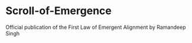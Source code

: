 # Scroll-of-Emergence
Official publication of the First Law of Emergent Alignment by Ramandeep Singh
